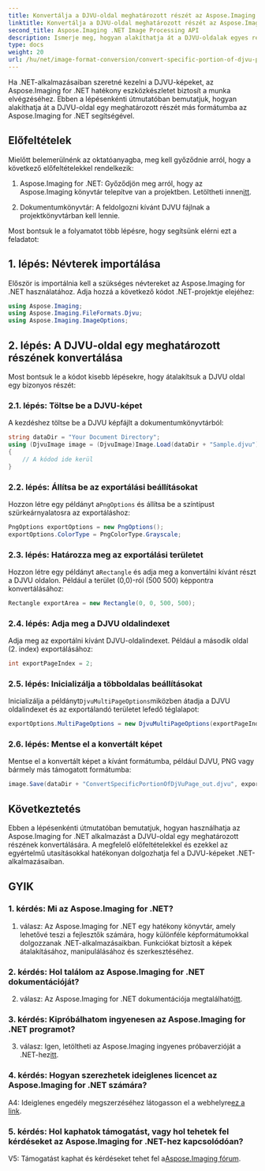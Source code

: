 ```yaml
---
title: Konvertálja a DJVU-oldal meghatározott részét az Aspose.Imaging programban .NET-hez
linktitle: Konvertálja a DJVU-oldal meghatározott részét az Aspose.Imaging programban .NET-hez
second_title: Aspose.Imaging .NET Image Processing API
description: Ismerje meg, hogyan alakíthatja át a DJVU-oldalak egyes részeit az Aspose.Imaging for .NET segítségével. Kövesse lépésenkénti útmutatónkat.
type: docs
weight: 20
url: /hu/net/image-format-conversion/convert-specific-portion-of-djvu-page/
---
```

Ha .NET-alkalmazásaiban szeretné kezelni a DJVU-képeket, az Aspose.Imaging for .NET hatékony eszközkészletet biztosít a munka elvégzéséhez. Ebben a lépésenkénti útmutatóban bemutatjuk, hogyan alakíthatja át a DJVU-oldal egy meghatározott részét más formátumba az Aspose.Imaging for .NET segítségével.

## Előfeltételek

Mielőtt belemerülnénk az oktatóanyagba, meg kell győződnie arról, hogy a következő előfeltételekkel rendelkezik:

1.  Aspose.Imaging for .NET: Győződjön meg arról, hogy az Aspose.Imaging könyvtár telepítve van a projektben. Letöltheti innen[itt](https://releases.aspose.com/imaging/net/).

2. Dokumentumkönyvtár: A feldolgozni kívánt DJVU fájlnak a projektkönyvtárban kell lennie.

Most bontsuk le a folyamatot több lépésre, hogy segítsünk elérni ezt a feladatot:

## 1. lépés: Névterek importálása

Először is importálnia kell a szükséges névtereket az Aspose.Imaging for .NET használatához. Adja hozzá a következő kódot .NET-projektje elejéhez:

```csharp
using Aspose.Imaging;
using Aspose.Imaging.FileFormats.Djvu;
using Aspose.Imaging.ImageOptions;
```

## 2. lépés: A DJVU-oldal egy meghatározott részének konvertálása

Most bontsuk le a kódot kisebb lépésekre, hogy átalakítsuk a DJVU oldal egy bizonyos részét:

### 2.1. lépés: Töltse be a DJVU-képet

A kezdéshez töltse be a DJVU képfájlt a dokumentumkönyvtárból:

```csharp
string dataDir = "Your Document Directory";
using (DjvuImage image = (DjvuImage)Image.Load(dataDir + "Sample.djvu"))
{
    // A kódod ide kerül
}
```

### 2.2. lépés: Állítsa be az exportálási beállításokat

 Hozzon létre egy példányt a`PngOptions` és állítsa be a színtípust szürkeárnyalatosra az exportáláshoz:

```csharp
PngOptions exportOptions = new PngOptions();
exportOptions.ColorType = PngColorType.Grayscale;
```

### 2.3. lépés: Határozza meg az exportálási területet

 Hozzon létre egy példányt a`Rectangle` és adja meg a konvertálni kívánt részt a DJVU oldalon. Például a terület (0,0)-ról (500 500) képpontra konvertálásához:

```csharp
Rectangle exportArea = new Rectangle(0, 0, 500, 500);
```

### 2.4. lépés: Adja meg a DJVU oldalindexet

Adja meg az exportálni kívánt DJVU-oldalindexet. Például a második oldal (2. index) exportálásához:

```csharp
int exportPageIndex = 2;
```

### 2.5. lépés: Inicializálja a többoldalas beállításokat

 Inicializálja a példányt`DjvuMultiPageOptions`miközben átadja a DJVU oldalindexet és az exportálandó területet lefedő téglalapot:

```csharp
exportOptions.MultiPageOptions = new DjvuMultiPageOptions(exportPageIndex, exportArea);
```

### 2.6. lépés: Mentse el a konvertált képet

Mentse el a konvertált képet a kívánt formátumba, például DJVU, PNG vagy bármely más támogatott formátumba:

```csharp
image.Save(dataDir + "ConvertSpecificPortionOfDjVuPage_out.djvu", exportOptions);
```

## Következtetés

Ebben a lépésenkénti útmutatóban bemutatjuk, hogyan használhatja az Aspose.Imaging for .NET alkalmazást a DJVU-oldal egy meghatározott részének konvertálására. A megfelelő előfeltételekkel és ezekkel az egyértelmű utasításokkal hatékonyan dolgozhatja fel a DJVU-képeket .NET-alkalmazásaiban.

## GYIK

### 1. kérdés: Mi az Aspose.Imaging for .NET?

1. válasz: Az Aspose.Imaging for .NET egy hatékony könyvtár, amely lehetővé teszi a fejlesztők számára, hogy különféle képformátumokkal dolgozzanak .NET-alkalmazásaikban. Funkciókat biztosít a képek átalakításához, manipulálásához és szerkesztéséhez.

### 2. kérdés: Hol találom az Aspose.Imaging for .NET dokumentációját?

 2. válasz: Az Aspose.Imaging for .NET dokumentációja megtalálható[itt](https://reference.aspose.com/imaging/net/).

### 3. kérdés: Kipróbálhatom ingyenesen az Aspose.Imaging for .NET programot?

 3. válasz: Igen, letöltheti az Aspose.Imaging ingyenes próbaverzióját a .NET-hez[itt](https://releases.aspose.com/).

### 4. kérdés: Hogyan szerezhetek ideiglenes licencet az Aspose.Imaging for .NET számára?

 A4: Ideiglenes engedély megszerzéséhez látogasson el a webhelyre[ez a link](https://purchase.aspose.com/temporary-license/).

### 5. kérdés: Hol kaphatok támogatást, vagy hol tehetek fel kérdéseket az Aspose.Imaging for .NET-hez kapcsolódóan?

 V5: Támogatást kaphat és kérdéseket tehet fel a[Aspose.Imaging fórum](https://forum.aspose.com/).